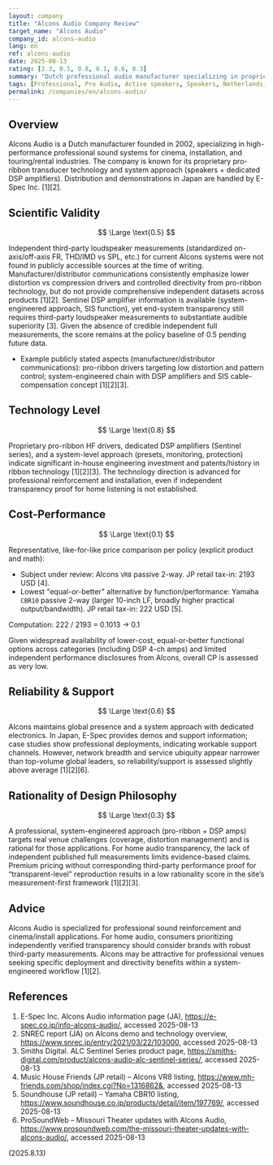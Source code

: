 ```yaml
---
layout: company
title: "Alcons Audio Company Review"
target_name: "Alcons Audio"
company_id: alcons-audio
lang: en
ref: alcons-audio
date: 2025-08-13
rating: [2.3, 0.5, 0.8, 0.1, 0.6, 0.3]
summary: "Dutch professional audio manufacturer specializing in proprietary pro-ribbon technology for cinema, installation and touring applications, with limited home audio relevance."
tags: [Professional, Pro Audio, Active speakers, Speakers, Netherlands, Ribbon-type, Professional Equipment]
permalink: /companies/en/alcons-audio/
---
```


## Overview

Alcons Audio is a Dutch manufacturer founded in 2002, specializing in high-performance professional sound systems for cinema, installation, and touring/rental industries. The company is known for its proprietary pro-ribbon transducer technology and system approach (speakers + dedicated DSP amplifiers). Distribution and demonstrations in Japan are handled by E-Spec Inc. [1][2].

## Scientific Validity

$$ \Large \text{0.5} $$

Independent third-party loudspeaker measurements (standardized on-axis/off-axis FR, THD/IMD vs SPL, etc.) for current Alcons systems were not found in publicly accessible sources at the time of writing. Manufacturer/distributor communications consistently emphasize lower distortion vs compression drivers and controlled directivity from pro-ribbon technology, but do not provide comprehensive independent datasets across products [1][2]. Sentinel DSP amplifier information is available (system-engineered approach, SIS function), yet end-system transparency still requires third-party loudspeaker measurements to substantiate audible superiority [3]. Given the absence of credible independent full measurements, the score remains at the policy baseline of 0.5 pending future data.

- Example publicly stated aspects (manufacturer/distributor communications): pro-ribbon drivers targeting low distortion and pattern control; system-engineered chain with DSP amplifiers and SIS cable-compensation concept [1][2][3].

## Technology Level

$$ \Large \text{0.8} $$

Proprietary pro-ribbon HF drivers, dedicated DSP amplifiers (Sentinel series), and a system-level approach (presets, monitoring, protection) indicate significant in-house engineering investment and patents/history in ribbon technology [1][2][3]. The technology direction is advanced for professional reinforcement and installation, even if independent transparency proof for home listening is not established.

## Cost-Performance

$$ \Large \text{0.1} $$

Representative, like-for-like price comparison per policy (explicit product and math):

- Subject under review: Alcons `VR8` passive 2-way. JP retail tax-in: 2193 USD [4].
- Lowest "equal-or-better" alternative by function/performance: Yamaha `CBR10` passive 2-way (larger 10-inch LF, broadly higher practical output/bandwidth). JP retail tax-in: 222 USD [5].

Computation: 222 / 2193 = 0.1013 → 0.1

Given widespread availability of lower-cost, equal-or-better functional options across categories (including DSP 4-ch amps) and limited independent performance disclosures from Alcons, overall CP is assessed as very low.

## Reliability & Support

$$ \Large \text{0.6} $$

Alcons maintains global presence and a system approach with dedicated electronics. In Japan, E-Spec provides demos and support information; case studies show professional deployments, indicating workable support channels. However, network breadth and service ubiquity appear narrower than top-volume global leaders, so reliability/support is assessed slightly above average [1][2][6].

## Rationality of Design Philosophy

$$ \Large \text{0.3} $$

A professional, system-engineered approach (pro-ribbon + DSP amps) targets real venue challenges (coverage, distortion management) and is rational for those applications. For home audio transparency, the lack of independent published full measurements limits evidence-based claims. Premium pricing without corresponding third-party performance proof for “transparent-level” reproduction results in a low rationality score in the site’s measurement-first framework [1][2][3].

## Advice

Alcons Audio is specialized for professional sound reinforcement and cinema/install applications. For home audio, consumers prioritizing independently verified transparency should consider brands with robust third-party measurements. Alcons may be attractive for professional venues seeking specific deployment and directivity benefits within a system-engineered workflow [1][2].

## References

1. E-Spec Inc. Alcons Audio information page (JA), https://e-spec.co.jp/info-alcons-audio/, accessed 2025-08-13  
2. SNREC report (JA) on Alcons demo and technology overview, https://www.snrec.jp/entry/2021/03/22/103000, accessed 2025-08-13  
3. Smiths Digital. ALC Sentinel Series product page, https://smiths-digital.com/product/alcons-audio-alc-sentinel-series/, accessed 2025-08-13  
4. Music House Friends (JP retail) – Alcons VR8 listing, https://www.mh-friends.com/shop/index.cgi?No=1316862&, accessed 2025-08-13  
5. Soundhouse (JP retail) – Yamaha CBR10 listing, https://www.soundhouse.co.jp/products/detail/item/197769/, accessed 2025-08-13  
6. ProSoundWeb – Missouri Theater updates with Alcons Audio, https://www.prosoundweb.com/the-missouri-theater-updates-with-alcons-audio/, accessed 2025-08-13

(2025.8.13)